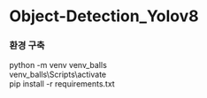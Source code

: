 # Object-Detection_Yolov8

### 환경 구축
python -m venv venv_balls  
venv_balls\Scripts\activate  
pip install -r requirements.txt  
